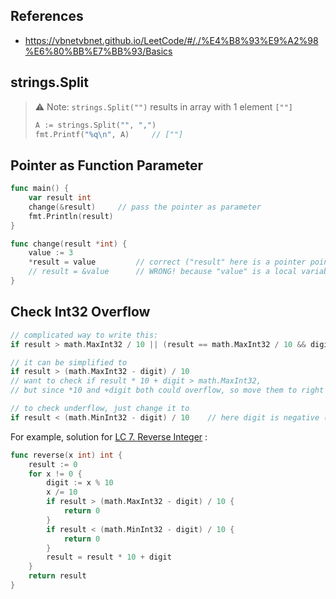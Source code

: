 ## References

- https://vbnetvbnet.github.io/LeetCode/#/./%E4%B8%93%E9%A2%98%E6%80%BB%E7%BB%93/Basics



## strings.Split 

> ⚠️ Note: `strings.Split("")` results in array with 1 element `[""]` 
>
> ```go
> A := strings.Split("", ",")
> fmt.Printf("%q\n", A)		// [""]
> ```



## Pointer as Function Parameter

```go
func main() {
	var result int
	change(&result)		// pass the pointer as parameter
	fmt.Println(result)
}

func change(result *int) {
	value := 3
    *result = value			// correct ("result" here is a pointer pointing to the variable defined in main function)
	// result = &value		// WRONG! because "value" is a local variable and only valid in this function
}
```



## Check Int32 Overflow

```go
// complicated way to write this:
if result > math.MaxInt32 / 10 || (result == math.MaxInt32 / 10 && digit > math.MaxInt32 % 10)

// it can be simplified to
if result > (math.MaxInt32 - digit) / 10
// want to check if result * 10 + digit > math.MaxInt32,
// but since *10 and +digit both could overflow, so move them to right side

// to check underflow, just change it to
if result < (math.MinInt32 - digit) / 10	// here digit is negative (num % 10)
```

For example, solution for [LC 7. Reverse Integer](https://leetcode.com/problems/reverse-integer/) :

```go
func reverse(x int) int {
    result := 0
    for x != 0 {
        digit := x % 10
        x /= 10
        if result > (math.MaxInt32 - digit) / 10 {
            return 0
        }
        if result < (math.MinInt32 - digit) / 10 {
            return 0
        }
        result = result * 10 + digit
    }
    return result
}
```

